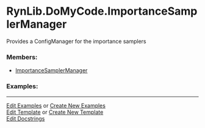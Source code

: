 # <a id="RynLib.DoMyCode.ImportanceSamplerManager">RynLib.DoMyCode.ImportanceSamplerManager</a>
    
Provides a ConfigManager for the importance samplers

### Members:

  - [ImportanceSamplerManager](ImportanceSamplerManager/ImportanceSamplerManager.md)

### Examples:



___

[Edit Examples](https://github.com/McCoyGroup/References/edit/gh-pages/Documentation/examples/RynLib/DoMyCode/ImportanceSamplerManager.md) or 
[Create New Examples](https://github.com/McCoyGroup/References/new/gh-pages/?filename=Documentation/examples/RynLib/DoMyCode/ImportanceSamplerManager.md) <br/>
[Edit Template](https://github.com/McCoyGroup/References/edit/gh-pages/Documentation/templates/RynLib/DoMyCode/ImportanceSamplerManager.md) or 
[Create New Template](https://github.com/McCoyGroup/References/new/gh-pages/?filename=Documentation/templates/RynLib/DoMyCode/ImportanceSamplerManager.md) <br/>
[Edit Docstrings](https://github.com/McCoyGroup/RynLib/edit/master/DoMyCode/ImportanceSamplerManager/__init__.py?message=Update%20Docs)